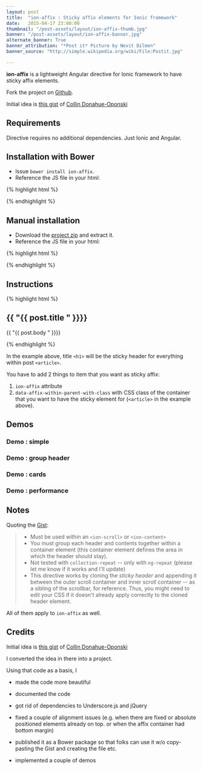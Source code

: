 ```yaml
---
layout: post
title:  "ion-affix : Sticky affix elements for Ionic framework"
date:   2015-04-17 23:00:00
thumbnail: "/post-assets/layout/ion-affix-thumb.jpg"
banner: "/post-assets/layout/ion-affix-banner.jpg"
alternate_banner: True
banner_attribution: "*Post it* Picture by Nevit Dilmen"
banner_source: "http://simple.wikipedia.org/wiki/File:Postit.jpg"

---
```


**ion-affix** is a lightweight Angular directive for Ionic framework to have sticky affix elements.
<!--more-->

Fork the project on [Github](https://github.com/aliok/ion-affix).

Initial idea is [this gist](https://gist.github.com/colllin/1a0c3a91cc641d8e578f) of [Collin Donahue-Oponski](https://github.com/colllin)

## Requirements
Directive requires no additional dependencies. Just Ionic and Angular.

## Installation with Bower
* Issue `bower install ion-affix`.
* Reference the JS file in your html:

{% highlight html %}
<script src="/bower_components/ion-affix/ion-affix.js"></script>
{% endhighlight %}

## Manual installation
* Download the [project zip](https://github.com/aliok/ion-affix/archive/master.zip) and extract it.
* Reference the JS file in your html:

{% highlight html %}
<script src="/bower_components/ion-affix/ion-affix.js"></script>
{% endhighlight %}

## Instructions
{% highlight html %}
<article class="post" ng-repeat="post in posts">
    <h1 ion-affix data-affix-within-parent-with-class="post">{{ "{{ post.title " }}}}</h1>
    <main>
        <p>{{ "{{ post.body " }}}}</p>
    </main>
</article>
{% endhighlight %}

In the example above, title `<h1>` will be the sticky header for everything within post `<article>`.
 
You have to add 2 things to item that you want as sticky affix:

1. `ion-affix` attribute
2. `data-affix-within-parent-with-class` with CSS class of the container that you want to have the sticky element for (`<article>` in the example above).

  
## Demos

### Demo : simple


### Demo : group header

### Demo : cards
 
### Demo : performance


## Notes
Quoting the [Gist](https://gist.github.com/colllin/1a0c3a91cc641d8e578f):
 
> * Must be used within an `<ion-scroll>` or `<ion-content>`
> * You must group each header and contents together within a container element (this container element defines the area in which the header should stay).
> * Not tested with `collection-repeat` -- only with `ng-repeat` (please let me know if it works and I'll update)
> * This directive works by cloning the *sticky header* and appending it between the outer scroll container and inner scroll container -- as a sibling 
  of the scrollbar, for reference. Thus, you might need to edit your CSS if it doesn't already apply correctly to the cloned header element.

All of them apply to `ion-affix` as well.

## Credits
Initial idea is [this gist](https://gist.github.com/colllin/1a0c3a91cc641d8e578f) of [Collin Donahue-Oponski](https://github.com/colllin)

I converted the idea in there into a project. 

Using that code as a basis, I

* made the code more beautiful

* documented the code

* got rid of dependencies to Underscore.js and jQuery

* fixed a couple of alignment issues (e.g. when there are fixed or absolute positioned elements already on top.
  or when the affix container had bottom margin)

* published it as a Bower package so that folks can use it w/o copy-pasting the Gist and creating the file etc.

* implemented a couple of demos
